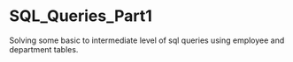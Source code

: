 # SQL_Queries_Part1

Solving some basic to intermediate level of sql queries using employee and department tables.
